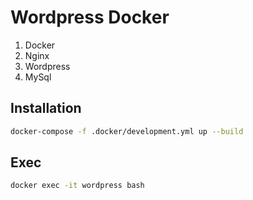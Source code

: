 # Wordpress Docker

1. Docker
2. Nginx
3. Wordpress
4. MySql

## Installation

```bash
docker-compose -f .docker/development.yml up --build
```
    
## Exec

```bash
docker exec -it wordpress bash
```